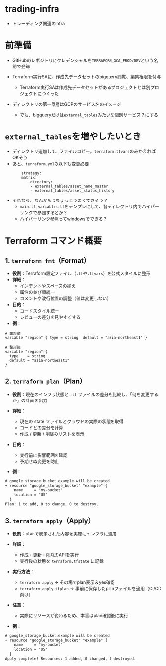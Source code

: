 # trading-infra
- トレーディング関連のinfra

# 前準備
- GitHubのレポジトリにクレデンシャルを`TERRAFORM_GCA_PROD/DEV`という名前で登録
- Terraform実行SAに、作成先データセットのbigquery閲覧、編集権限を付与
  - Terraform実行SAは作成先データセットがあるプロジェクトとは別プロジェクトにつくった

- ディレクトリの第一階層はGCPのサービス名のイメージ
  - でも、bigqueryだけは`external_tables`みたいな個別サービス？にする

# `external_tables`を増やしたいとき

- ディレクトリ追加して、ファイルコピー。`terraform.tfvars`のみかえればOKそう
- あと、`terraform.yml`の以下も変更必要
    ```
        strategy:
        matrix:
            directory:
            - external_tables/asset_name_master
            - external_tables/asset_status_history
    ```
- それなら、なんかもうちょっとうまくできそう？
  - `main.tf`, `variables.tf`をテンプレにして、各ディレクトリ内でハイパーリンクで参照するとか？
  - ハイパーリンク参照ってwindowsでできる？

# Terraform コマンド概要

## 1. `terraform fmt`（Format）
- **役割**：Terraform設定ファイル（`.tf`や`.tfvars`）を公式スタイルに整形
- **詳細**：
  - インデントやスペースの揃え
  - 属性の並び順統一
  - コメントや改行位置の調整（値は変更しない）
- **目的**：
  - コードスタイル統一
  - レビューの差分を見やすくする
- **例**：
```hcl
# 整形前
variable "region" { type = string  default = "asia-northeast1" }

# 整形後
variable "region" {
  type    = string
  default = "asia-northeast1"
}
```

## 2. `terraform plan`（Plan）

- **役割**：現在のインフラ状態と `.tf` ファイルの差分を比較し、「何を変更するか」の計画を出力

- **詳細**：
  - 現在の state ファイルとクラウドの実際の状態を取得
  - コードとの差分を計算
  - 作成 / 更新 / 削除のリストを表示

- **目的**：
  - 実行前に影響範囲を確認
  - 予期せぬ変更を防止

- **例**：
```txt
# google_storage_bucket.example will be created
+ resource "google_storage_bucket" "example" {
    name     = "my-bucket"
    location = "US"
  }
Plan: 1 to add, 0 to change, 0 to destroy.
```

## 3. `terraform apply`（Apply）

- **役割**：`plan`で表示された内容を実際にインフラに適用

- **詳細**：
  - 作成・更新・削除のAPIを実行
  - 実行後の状態を `terraform.tfstate` に記録

- **実行方法**：
  - `terraform apply` → その場でplan表示＆yes確認
  - `terraform apply tfplan` → 事前に保存したplanファイルを適用（CI/CD向け）

- **注意**：
  - 実際にリソースが変わるため、本番はplan確認後に実行

- **例**：
```txt
# google_storage_bucket.example will be created
+ resource "google_storage_bucket" "example" {
    name     = "my-bucket"
    location = "US"
  }
Apply complete! Resources: 1 added, 0 changed, 0 destroyed.
```